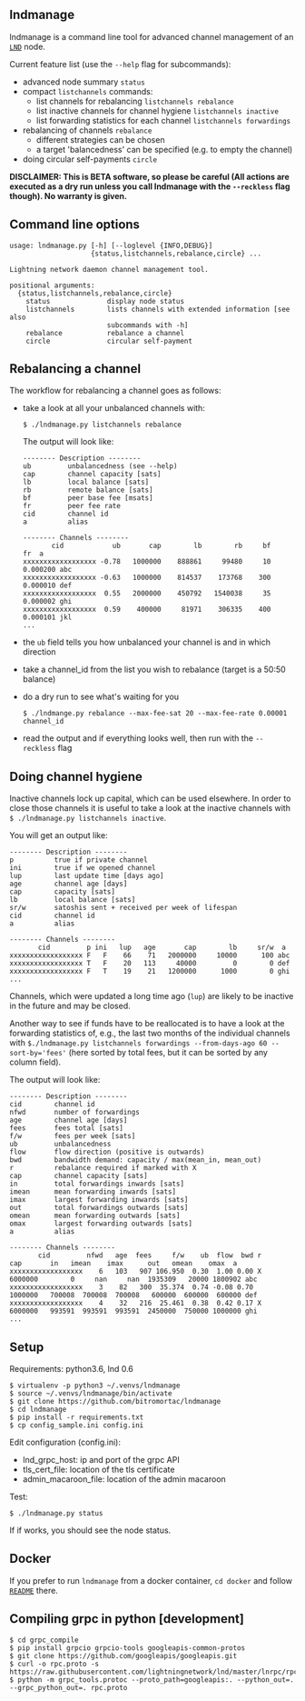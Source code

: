 lndmanage
---------

lndmanage is a command line tool for advanced channel management of an [`LND`](https://github.com/lightningnetwork/lnd) node.

Current feature list (use the ```--help``` flag for subcommands):

* advanced node summary ```status```
* compact ```listchannels``` commands:
  * list channels for rebalancing ```listchannels rebalance```
  * list inactive channels for channel hygiene ```listchannels inactive```
  * list forwarding statistics for each channel ```listchannels forwardings```
* rebalancing of channels ```rebalance```
  * different strategies can be chosen
  * a target 'balancedness' can be specified (e.g. to empty the channel)
* doing circular self-payments ```circle```

**DISCLAIMER: This is BETA software, so please be careful (All actions are executed as a dry run unless you call lndmanage with the ```--reckless``` flag though). No warranty is given.**

Command line options
--------------------
```
usage: lndmanage.py [-h] [--loglevel {INFO,DEBUG}]
                    {status,listchannels,rebalance,circle} ...

Lightning network daemon channel management tool.

positional arguments:
  {status,listchannels,rebalance,circle}
    status              display node status
    listchannels        lists channels with extended information [see also
                        subcommands with -h]
    rebalance           rebalance a channel
    circle              circular self-payment

```

Rebalancing a channel
---------------------
The workflow for rebalancing a channel goes as follows:

* take a look at all your unbalanced channels with:

  ```$ ./lndmanage.py listchannels rebalance```
  
    The output will look like:
  ```
  -------- Description --------
  ub         unbalancedness (see --help)
  cap        channel capacity [sats]
  lb         local balance [sats]
  rb         remote balance [sats]
  bf         peer base fee [msats]
  fr         peer fee rate
  cid        channel id
  a          alias
  
  -------- Channels --------
         cid            ub       cap        lb        rb     bf        fr  a       
  xxxxxxxxxxxxxxxxxx -0.78   1000000    888861     99480     10  0.000200 abc                
  xxxxxxxxxxxxxxxxxx -0.63   1000000    814537    173768    300  0.000010 def
  xxxxxxxxxxxxxxxxxx  0.55   2000000    450792   1540038     35  0.000002 ghi
  xxxxxxxxxxxxxxxxxx  0.59    400000     81971    306335    400  0.000101 jkl
  ...
  ```
* the ```ub``` field tells you how unbalanced your channel is and in which direction
* take a channel_id from the list you wish to rebalance (target is a 50:50 balance)
* do a dry run to see what's waiting for you

  ```$ ./lndmange.py rebalance --max-fee-sat 20 --max-fee-rate 0.00001 channel_id```

* read the output and if everything looks well, then run with the ```--reckless``` flag

Doing channel hygiene
---------------------
Inactive channels lock up capital, which can be used elsewhere. In order to close those channels it is useful to take a look
at the inactive channels with ```$ ./lndmanage.py listchannels inactive```.

You will get an output like:

```
-------- Description --------
p          true if private channel
ini        true if we opened channel
lup        last update time [days ago]
age        channel age [days]
cap        capacity [sats]
lb         local balance [sats]
sr/w       satoshis sent + received per week of lifespan
cid        channel id
a          alias

-------- Channels --------
       cid         p ini   lup   age       cap        lb     sr/w  a       
xxxxxxxxxxxxxxxxxx F   F    66    71   2000000     10000      100 abc
xxxxxxxxxxxxxxxxxx T   F    20   113     40000         0        0 def
xxxxxxxxxxxxxxxxxx F   T    19    21   1200000      1000        0 ghi
...
```
Channels, which were updated a long time ago (```lup```) are likely to be inactive in the future and may be closed.

Another way to see if funds have to be reallocated is to have a look at
the forwarding statistics of, e.g., the last two months of the individual channels
 with ```$./lndmanage.py listchannels forwardings --from-days-ago 60 --sort-by='fees'```
 (here sorted by total fees, but it can be sorted by any column field).

The output will look like:
```
-------- Description --------
cid        channel id
nfwd       number of forwardings
age        channel age [days]
fees       fees total [sats]
f/w        fees per week [sats]
ub         unbalancedness
flow       flow direction (positive is outwards)
bwd        bandwidth demand: capacity / max(mean_in, mean_out)
r          rebalance required if marked with X
cap        channel capacity [sats]
in         total forwardings inwards [sats]
imean      mean forwarding inwards [sats]
imax       largest forwarding inwards [sats]
out        total forwardings outwards [sats]
omean      mean forwarding outwards [sats]
omax       largest forwarding outwards [sats]
a          alias

-------- Channels --------
       cid         nfwd   age  fees     f/w    ub  flow  bwd r      cap       in   imean    imax      out   omean    omax  a
xxxxxxxxxxxxxxxxxx    6   103   907 106.950  0.30  1.00 0.00 X  6000000        0     nan     nan  1935309   20000 1800902 abc
xxxxxxxxxxxxxxxxxx    3    82   300  35.374  0.74 -0.08 0.70    1000000   700008  700008  700008   600000  600000  600000 def
xxxxxxxxxxxxxxxxxx    4    32   216  25.461  0.38  0.42 0.17 X  6000000   993591  993591  993591  2450000  750000 1000000 ghi
...
```

Setup
-----
Requirements: python3.6, lnd 0.6
```
$ virtualenv -p python3 ~/.venvs/lndmanage
$ source ~/.venvs/lndmanage/bin/activate
$ git clone https://github.com/bitromortac/lndmanage
$ cd lndmanage
$ pip install -r requirements.txt
$ cp config_sample.ini config.ini
```

Edit configuration (config.ini):
* lnd_grpc_host: ip and port of the grpc API
* tls_cert_file: location of the tls certificate
* admin_macaroon_file: location of the admin macaroon

Test:
```
$ ./lndmanage.py status 
```
If if works, you should see the node status.

Docker
------

If you prefer to run `lndmanage` from a docker container, `cd docker` and follow [`README`](docker/README.md) there.

Compiling grpc in python [development]
----------------------------------------------------
```
$ cd grpc_compile
$ pip install grpcio grpcio-tools googleapis-common-protos
$ git clone https://github.com/googleapis/googleapis.git
$ curl -o rpc.proto -s https://raw.githubusercontent.com/lightningnetwork/lnd/master/lnrpc/rpc.proto
$ python -m grpc_tools.protoc --proto_path=googleapis:. --python_out=. --grpc_python_out=. rpc.proto
```
